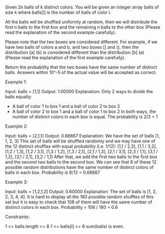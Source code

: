 Given 2n balls of k distinct colors. You will be given an integer array balls
of size k where balls[i] is the number of balls of color i.

All the balls will be shuffled uniformly at random, then we will distribute
the first n balls to the first box and the remaining n balls to the other box
(Please read the explanation of the second example carefully).

Please note that the two boxes are considered different. For example, if we
have two balls of colors a and b, and two boxes [] and (), then the
distribution [a] (b) is considered different than the distribution [b] (a)
(Please read the explanation of the first example carefully).

Return the probability that the two boxes have the same number of distinct
balls. Answers within 10^-5 of the actual value will be accepted as
correct.


Example 1:


Input: balls = [1,1]
Output: 1.00000
Explanation: Only 2 ways to divide the balls equally:
- A ball of color 1 to box 1 and a ball of color 2 to box 2
- A ball of color 2 to box 1 and a ball of color 1 to box 2
In both ways, the number of distinct colors in each box is equal. The
probability is 2/2 = 1


Example 2:


Input: balls = [2,1,1]
Output: 0.66667
Explanation: We have the set of balls [1, 1, 2, 3]
This set of balls will be shuffled randomly and we may have one of the 12
distinct shuffles with equal probability (i.e. 1/12):
[1,1 / 2,3], [1,1 / 3,2], [1,2 / 1,3], [1,2 / 3,1], [1,3 / 1,2], [1,3 / 2,1],
[2,1 / 1,3], [2,1 / 3,1], [2,3 / 1,1], [3,1 / 1,2], [3,1 / 2,1], [3,2 / 1,1]
After that, we add the first two balls to the first box and the second two
balls to the second box.
We can see that 8 of these 12 possible random distributions have the same
number of distinct colors of balls in each box.
Probability is 8/12 = 0.66667


Example 3:


Input: balls = [1,2,1,2]
Output: 0.60000
Explanation: The set of balls is [1, 2, 2, 3, 4, 4]. It is hard to display
all the 180 possible random shuffles of this set but it is easy to check that
108 of them will have the same number of distinct colors in each box.
Probability = 108 / 180 = 0.6



Constraints:


1 <= balls.length <= 8
1 <= balls[i] <= 6
sum(balls) is even.





